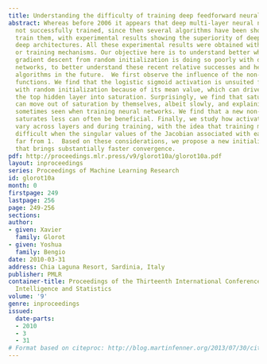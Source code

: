 ```yaml
---
title: Understanding the difficulty of training deep feedforward neural networks
abstract: Whereas before 2006 it appears that deep multi-layer neural networks were
  not successfully trained, since then several algorithms have been shown to successfully
  train them, with experimental results showing the superiority of deeper vs less
  deep architectures. All these experimental results were obtained with new initialization
  or training mechanisms. Our objective here is to understand better why standard
  gradient descent from random initialization is doing so poorly with deep neural
  networks, to better understand these recent relative successes and help design better
  algorithms in the future.  We first observe the influence of the non-linear activations
  functions. We find that the logistic sigmoid activation is unsuited for deep networks
  with random initialization because of its mean value, which can drive especially
  the top hidden layer into saturation. Surprisingly, we find that saturated units
  can move out of saturation by themselves, albeit slowly, and explaining the plateaus
  sometimes seen when training neural networks. We find that a new non-linearity that
  saturates less can often be beneficial. Finally, we study how activations and gradients
  vary across layers and during training, with the idea that training may be more
  difficult when the singular values of the Jacobian associated with each layer are
  far from 1.  Based on these considerations, we propose a new initialization scheme
  that brings substantially faster convergence.
pdf: http://proceedings.mlr.press/v9/glorot10a/glorot10a.pdf
layout: inproceedings
series: Proceedings of Machine Learning Research
id: glorot10a
month: 0
firstpage: 249
lastpage: 256
page: 249-256
sections: 
author:
- given: Xavier
  family: Glorot
- given: Yoshua
  family: Bengio
date: 2010-03-31
address: Chia Laguna Resort, Sardinia, Italy
publisher: PMLR
container-title: Proceedings of the Thirteenth International Conference on Artificial
  Intelligence and Statistics
volume: '9'
genre: inproceedings
issued:
  date-parts:
  - 2010
  - 3
  - 31
# Format based on citeproc: http://blog.martinfenner.org/2013/07/30/citeproc-yaml-for-bibliographies/
---
```

